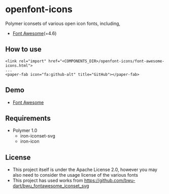 # openfont-icons
Polymer iconsets of various open icon fonts, including,
- [Font Awesome](https://github.com/FortAwesome/Font-Awesome)(=4.6)

## How to use
```
<link rel="import" href="<COMPONENTS_DIR>/openfont-icons/font-awesome-icons.html">
...
<paper-fab icon="fa:github-alt" title="GitHub"></paper-fab>
```

## Demo
- [Font Awesome](https://nkming2.github.io/openfont-icons/demo/fa.html)

## Requirements
- Polymer 1.0
  - iron-iconset-svg
  - iron-icon

## License
- This project itself is under the Apache License 2.0, however you may also need to consider the usage license of the various fonts
- This project has used works from https://github.com/bwu-dart/bwu_fontawesome_iconset_svg
